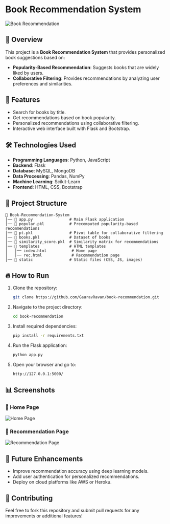 # Book Recommendation System
![Book Recommendation](https://raw.githubusercontent.com/user-attachments/assets/e7e401f3-510f-4f8e-9c47-52b227a5999f)

## 📌 Overview
This project is a **Book Recommendation System** that provides personalized book suggestions based on:
- **Popularity-Based Recommendation**: Suggests books that are widely liked by users.
- **Collaborative Filtering**: Provides recommendations by analyzing user preferences and similarities.

## 🚀 Features
- Search for books by title.
- Get recommendations based on book popularity.
- Personalized recommendations using collaborative filtering.
- Interactive web interface built with Flask and Bootstrap.

## 🛠️ Technologies Used
- **Programming Languages**: Python, JavaScript
- **Backend**: Flask
- **Database**: MySQL, MongoDB
- **Data Processing**: Pandas, NumPy
- **Machine Learning**: Scikit-Learn
- **Frontend**: HTML, CSS, Bootstrap

## 📂 Project Structure
```
📁 Book-Recommendation-System
│── 📄 app.py                # Main Flask application
│── 📄 popular.pkl           # Precomputed popularity-based recommendations
│── 📄 pt.pkl                # Pivot table for collaborative filtering
│── 📄 books.pkl             # Dataset of books
│── 📄 similarity_score.pkl  # Similarity matrix for recommendations
│── 📂 templates             # HTML templates
│   │── index.html           # Home page
│   │── rec.html             # Recommendation page
│── 📂 static                # Static files (CSS, JS, images)
```

## 🔥 How to Run
1. Clone the repository:
   ```sh
   git clone https://github.com/GauravRavan/book-recommendation.git
   ```
2. Navigate to the project directory:
   ```sh
   cd book-recommendation
   ```
3. Install required dependencies:
   ```sh
   pip install -r requirements.txt
   ```
4. Run the Flask application:
   ```sh
   python app.py
   ```
5. Open your browser and go to:
   ```
   http://127.0.0.1:5000/
   ```

## 📊 Screenshots
### 🔹 Home Page
![Home Page](https://raw.githubusercontent.com/user-attachments/assets/e7e401f3-510f-4f8e-9c47-52b227a5999f)

### 🔹 Recommendation Page
![Recommendation Page](https://raw.githubusercontent.com/user-attachments/assets/9a8c7500-fe34-4b2a-bbf9-9261b994d16f)

## 📌 Future Enhancements
- Improve recommendation accuracy using deep learning models.
- Add user authentication for personalized recommendations.
- Deploy on cloud platforms like AWS or Heroku.

## 🤝 Contributing
Feel free to fork this repository and submit pull requests for any improvements or additional features!
